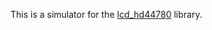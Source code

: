 This is a simulator for the [lcd_hd44780] library.

[lcd_hd44780]: https://github.com/gyscos/hd44780
